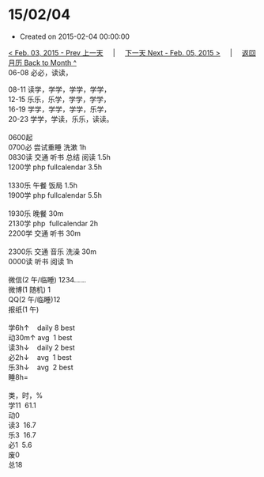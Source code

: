 # 15/02/04

- Created on 2015-02-04 00:00:00

[< Feb. 03, 2015 - Prev 上一天](/_archived/lifelogs/2015/02/d03.md) &nbsp; &nbsp; | &nbsp; &nbsp; [下一天 Next - Feb. 05, 2015 >](/_archived/lifelogs/2015/02/d05.md) &nbsp; &nbsp; |  &nbsp; &nbsp; [返回月历 Back to Month ^](/_archived/lifelogs/2015/02/index.md)
<br/>06-08 必必，读读，</strong></div><div>08-11 读学，学学，学学，学学，</div><div>12-15 乐乐，乐学，学学，学学，</div><div>16-19 学学，学学，学学，乐学，</div><div>20-23 学学，学读，乐乐，读读。</div><div><br/></div><div>0600起</div><div>0700必 尝试重睡 洗漱 1h</div><div>0830读 交通 听书 总结 阅读 1.5h</div><div>1200学 php fullcalendar 3.5h</div><div><br/></div><div>1330乐 午餐 饭局 1.5h</div><div>1900学 php fullcalendar 5.5h</div><div><br/></div><div>1930乐 晚餐 30m</div><div>2130学 php  fullcalendar 2h</div><div>2200学 交通 听书 30m</div><div><br/></div><div>2300乐 交通 音乐 洗澡 30m</div><div>0000读 听书 阅读 1h</div><div><br/></div><div>微信(2 午/临睡) 1234……</div><div>微博(1 随机) 1</div><div>QQ(2 午/临睡)12</div><div>报纸(1 午)</div><div><br/></div><div>学6h↑    daily 8 best</div><div>动30m↑ avg  1 best</div><div>读3h↓    daily 2 best</div><div>必2h↓    avg  1 best</div><div>乐3h↓    avg  2 best</div><div>睡8h=</div><div><br/></div><div>类，时，%</div><div>学11  61.1</div><div>动0</div><div>读3  16.7</div><div>乐3  16.7</div><div>必1  5.6</div><div>废0</div><div>总18</div>
